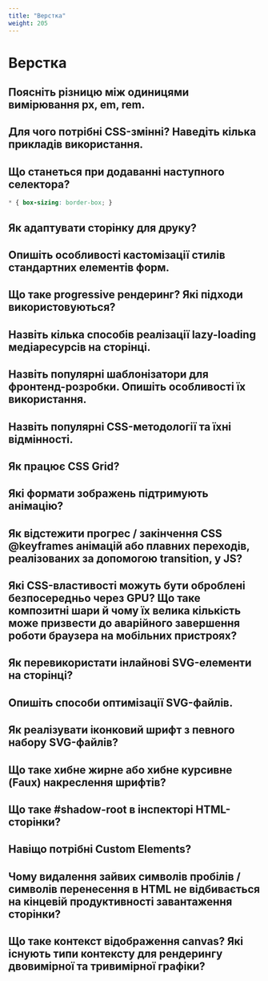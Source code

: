 ```yaml
---
title: "Верстка"
weight: 205
---
```


# Верстка

## Поясніть різницю між одиницями вимірювання px, em, rem.

## Для чого потрібні CSS-змінні? Наведіть кілька прикладів використання.

## Що станеться при додаванні наступного селектора?

```css
* { box-sizing: border-box; }
```

## Як адаптувати сторінку для друку?

## Опишіть особливості кастомізації стилів стандартних елементів форм.

## Що таке progressive рендеринг? Які підходи використовуються?

## Назвіть кілька способів реалізації lazy-loading медіаресурсів на сторінці.

## Назвіть популярні шаблонізатори для фронтенд-розробки. Опишіть особливості їх використання.

## Назвіть популярні CSS-методології та їхні відмінності.

## Як працює CSS Grid?

## Які формати зображень підтримують анімацію?

## Як відстежити прогрес / закінчення CSS @keyframes анімацій або плавних переходів, реалізованих за допомогою transition, у JS?

## Які CSS-властивості можуть бути оброблені безпосередньо через GPU? Що таке композитні шари й чому їх велика кількість може призвести до аварійного завершення роботи браузера на мобільних пристроях?

## Як перевикористати інлайнові SVG-елементи на сторінці?

## Опишіть способи оптимізації SVG-файлів.

## Як реалізувати іконковий шрифт з певного набору SVG-файлів?

## Що таке хибне жирне або хибне курсивне (Faux) накреслення шрифтів?

## Що таке #shadow-root в інспекторі HTML-сторінки?

## Навіщо потрібні Custom Elements?

## Чому видалення зайвих символів пробілів / символів перенесення в HTML не відбивається на кінцевій продуктивності завантаження сторінки?

## Що таке контекст відображення canvas? Які існують типи контексту для рендерингу двовимірної та тривимірної графіки?